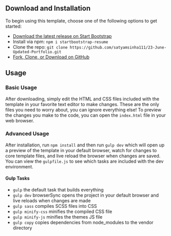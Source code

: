 ## Download and Installation

To begin using this template, choose one of the following options to get started:
* [Download the latest release on Start Bootstrap](https://github.com/satyamsinha111/23-June-Updated-Portfolio.git)
* Install via npm: `npm i startbootstrap-resume`
* Clone the repo: `git clone https://github.com/satyamsinha111/23-June-Updated-Portfolio.git`
* [Fork, Clone, or Download on GitHub](https://github.com/satyamsinha111/23-June-Updated-Portfolio.git)

## Usage

### Basic Usage

After downloading, simply edit the HTML and CSS files included with the template in your favorite text editor to make changes. These are the only files you need to worry about, you can ignore everything else! To preview the changes you make to the code, you can open the `index.html` file in your web browser.

### Advanced Usage

After installation, run `npm install` and then run `gulp dev` which will open up a preview of the template in your default browser, watch for changes to core template files, and live reload the browser when changes are saved. You can view the `gulpfile.js` to see which tasks are included with the dev environment.

#### Gulp Tasks

- `gulp` the default task that builds everything
- `gulp dev` browserSync opens the project in your default browser and live reloads when changes are made
- `gulp sass` compiles SCSS files into CSS
- `gulp minify-css` minifies the compiled CSS file
- `gulp minify-js` minifies the themes JS file
- `gulp copy` copies dependencies from node_modules to the vendor directory




